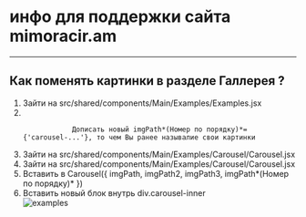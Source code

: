 # инфо для поддержки сайта mimoracir.am

<hr/>

## Как поменять картинки в разделе Галлерея ?

<ol>
    <li>
        Зайти на src/shared/components/Main/Examples/Examples.jsx
    </li>
    <li>
        <code>
            <Carousel imgPath={'carousel-1'} imgPath2={'carousel-2'} imgPath3={'carousel-3'}/>
            Дописать новый imgPath*(Номер по порядку)*={'carousel-...'}, то чем Вы ранее называлие свои картинки
        </code>
    </li>
    <li>
        Зайти на src/shared/components/Main/Examples/Carousel/Carousel.jsx
    </li>
    <li>
        Зайти на src/shared/components/Main/Examples/Carousel/Carousel.jsx
    </li>
    <li>
       Вставить в 
       Carousel({ imgPath, imgPath2, imgPath3, imgPath*(Номер по порядку)* })
    </li>
    <li>
        Вставить новый блок внутрь div.carousel-inner
        <div className="carousel-item" data-bs-interval="2000">
          <picture>
            <source srcSet={imgPath ? require(`../../../../../img/${imgPath*(Номер по порядку)*}-300.jpg`) : require(`../../../../../img/big-plug.jpg`)} media="(max-width: 768px)" />
            <source srcSet={imgPath ? require(`../../../../../img/${imgPath*(Номер по порядку)*}-150.jpg`) : require(`../../../../../img/big-plug.jpg`)} media="(max-width: 486px)" />
            <img
              src={imgPath ? require(`../../../../../img/${imgPath*(Номер по порядку)*}.jpg`) : require(`../../../../../img/big-plug.jpg`)}
              className="d-block w-100"
              alt="examples" />
          </picture>
        </div>
      </div>
    </li>
</ol>
